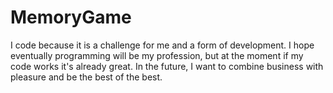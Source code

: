 # MemoryGame
I code because it is a challenge for me and a form of development. I hope eventually programming will be my profession, but at the moment if my code works it's already great. In the future, I want to combine business with pleasure and be the best of the best.
